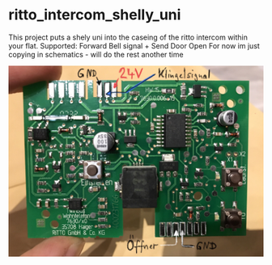 # ritto_intercom_shelly_uni
This project puts a shely uni into the caseing of the ritto intercom within your flat. Supported: Forward Bell signal + Send Door Open 
For now im just copying in schematics - will do the rest another time 

![Ritto intercom](img_0298-1.jpg)
